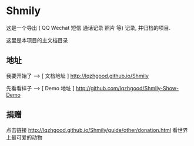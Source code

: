 # Shmily

这是一个导出 ( QQ Wechat 短信 通话记录 照片 等) 记录, 并归档的项目.

这里是本项目的主文档目录

## 地址

我要开始了 -->  [ 文档地址 ] http://lqzhgood.github.io/Shmily

先看看样子 --> [ Demo 地址 ] http://github.com/lqzhgood/Shmily-Show-Demo


## 捐赠

点击链接 http://lqzhgood.github.io/Shmily/guide/other/donation.html 看世界上最可爱的动物
